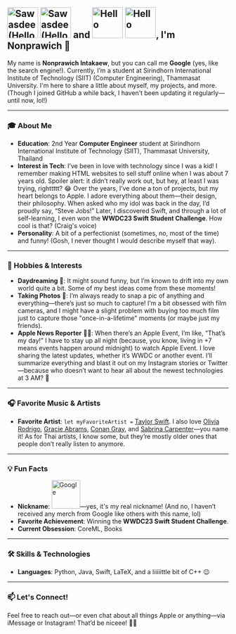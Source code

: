 


## <img src="https://raw.githubusercontent.com/npwitk/npwitk.github.io/refs/heads/main/assets/hello-th.svg#gh-light-mode-only" alt="Sawasdee (Hello in Thai)" style="width: 70px; height: auto;"> <img src="https://raw.githubusercontent.com/npwitk/npwitk.github.io/refs/heads/main/assets/hello-th-dark.svg#gh-dark-mode-only" alt="Sawasdee (Hello in Thai)" style="width: 70px; height: auto;"> and <img src="https://raw.githubusercontent.com/npwitk/npwitk.github.io/refs/heads/main/assets/hello-en.svg#gh-light-mode-only" alt="Hello" style="width: 70px; height: auto;"> <img src="https://raw.githubusercontent.com/npwitk/npwitk.github.io/refs/heads/main/assets/hello-en-dark.svg#gh-dark-mode-only" alt="Hello" style="width: 70px; height: auto;">, I'm Nonprawich 🌟

My name is **Nonprawich Intakaew**, but you can call me **Google** (yes, like the search engine!). Currently, I’m a student at Sirindhorn International Institute of Technology (SIIT) (Computer Engineering), Thammasat University. I'm here to share a little about myself, my projects, and more. (Though I joined GitHub a while back, I haven’t been updating it regularly—until now, lol!)

---

### 🎓 About Me

- **Education**: 2nd Year **Computer Engineer** student at Sirindhorn International Institute of Technology (SIIT), Thammasat University, Thailand
- **Interest in Tech**: I’ve been in love with technology since I was a kid! I remember making HTML websites to sell stuff online when I was about 7 years old. Spoiler alert: it didn’t really work out, but hey, at least I was trying, righttttt? 😂 Over the years, I’ve done a ton of projects, but my heart belongs to Apple. I adore everything about them—their design, their philosophy. When asked who my idol was back in the day, I’d proudly say, “Steve Jobs!” Later, I discovered Swift, and through a lot of self-learning, I even won the **WWDC23 Swift Student Challenge**. How cool is that? (Craig's voice)
- **Personality**: A bit of a perfectionist (sometimes, no, most of the time) and funny! (Gosh, I never thought I would describe myself that way).

---

### 🎨 Hobbies & Interests

- **Daydreaming** 🌌: It might sound funny, but I’m known to drift into my own world quite a bit. Some of my best ideas come from these moments!
- **Taking Photos** 📸: I’m always ready to snap a pic of anything and everything—there’s just so much to capture! I’m a bit obsessed with film cameras, and I might have a slight problem with buying too much film just to capture those "once-in-a-lifetime" moments (or maybe just my friends).
- **Apple News Reporter** 🍏📰: When there’s an Apple Event, I’m like, “That’s my day!” I have to stay up all night (because, you know, living in +7 means events happen around midnight) to watch Apple Event. I love sharing the latest updates, whether it’s WWDC or another event. I’ll summarize everything and blast it out on my Instagram stories or Twitter—because who doesn’t want to hear all about the newest technologies at 3 AM? 🤣

---

### 🎧 Favorite Music & Artists

- **Favorite Artist**: `let myFavoriteArtist =` [Taylor Swift](https://music.apple.com/th/artist/taylor-swift/159260351). I also love [Olivia Rodrigo](https://music.apple.com/th/artist/olivia-rodrigo/979458609), [Gracie Abrams](https://music.apple.com/th/artist/gracie-abrams/1450554836), [Conan Gray](https://music.apple.com/th/artist/conan-gray/1168567308), and [Sabrina Carpenter](https://music.apple.com/th/artist/sabrina-carpenter/390647681)—you name it! As for Thai artists, I know some, but they’re mostly older ones that people don’t really listen to anymore.

---

### 💡 Fun Facts

- **Nickname**: <img src="https://raw.githubusercontent.com/npwitk/npwitk.github.io/refs/heads/main/assets/google-svg.svg" alt="Google" style="width: 65px; height: auto;">—yes, it's my real nickname! (And no, I haven’t received any merch from Google like others with this name, lol)
- **Favorite Achievement**: Winning the **WWDC23 Swift Student Challenge**.
- **Current Obsession**: CoreML, Books

---

### 🛠️ Skills & Technologies

- **Languages**: Python, Java, Swift, LaTeX, and a liiiiittle bit of C++ 😉

---

### 📫 Let's Connect!

Feel free to reach out—or even chat about all things Apple or anything—via iMessage or Instagram! That’d be niceee! 🍏📱
